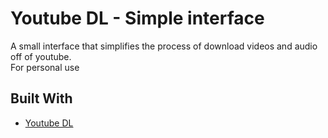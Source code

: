 # Youtube DL - Simple interface
A small interface that simplifies the process of download videos and audio off of youtube.  
For personal use


## Built With

* [Youtube DL](https://github.com/rg3/youtube-dl) 
